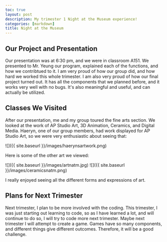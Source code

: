 ```yaml
---
toc: true
layout: post
description: My trimester 1 Night at the Museum experience!
categories: [markdown] 
title: Night at the Museum 
---
```


## Our Project and Presentation

Our presentation was at 6:30 pm, and we were in classroom A151. We presented to Mr. Yeung our program, explained each of the functions, and how we contribtued to it. I am very proud of how our group did, and how hard we worked this whole trimester. I am also very proud of how our final project turned out. It has all the components that we planned before, and it works very well with no bugs. It's also meaningful and useful, and can actually be utilized. 

## Classes We Visited

After our presentation, me and my group toured the fine arts section. We looked at the work of AP Studio Art, 3D Animation, Ceramics, and Digital Media. Haeryn, one of our group members, had work displayed for AP Studio Art, so we were very enthusiastic about seeing that:

![]({{ site.baseurl }}/images/haerynsartwork.png)

Here is some of the other art we viewed:

![]({{ site.baseurl }}/images/artnatm.jpg)
![]({{ site.baseurl }}/images/ceramicsnatm.png)

I really enjoyed seeing all the different forms and expressions of art. 

## Plans for Next Trimester

Next trimester, I plan to be more involved with the coding. This trimester, I was just starting out learning to code, so as I have learned a lot, and will continue to do so, I will try to code more next trimester. Maybe next trimester I will attempt to create a game. Games have so many components, and different things give different outcomes. Therefore, it will be a good challenge. 